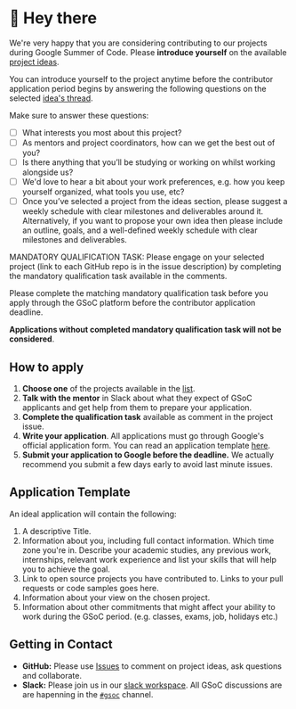 # :wave: Hey there

We're very happy that you are considering contributing to our projects during Google Summer of Code. Please **introduce yourself** on the available [project ideas](https://github.com/json-schema-org/community/issues?q=is%3Aopen+label%3Agsoc+sort%3Acreated-desc).

You can introduce yourself to the project anytime before the contributor application period begins by answering the following questions on the selected [idea's thread](https://github.com/json-schema-org/community/issues?q=is%3Aopen+label%3Agsoc+sort%3Acreated-des).

Make sure to answer these questions:

- [ ] What interests you most about this project?
- [ ] As mentors and project coordinators, how can we get the best out of you?
- [ ] Is there anything that you’ll be studying or working on whilst working alongside us?
- [ ] We'd love to hear a bit about your work preferences, e.g. how you keep yourself organized, what tools you use, etc?
- [ ] Once you’ve selected a project from the ideas section, please suggest a weekly schedule with clear milestones and deliverables around it. Alternatively, if you want to propose your own idea then please include an outline, goals, and a well-defined weekly schedule with clear milestones and deliverables.

MANDATORY QUALIFICATION TASK:
Please engage on your selected project (link to each GitHub repo is in the issue description) by completing the mandatory qualification task available in the comments. 

Please complete the matching mandatory qualification task before you apply through the GSoC platform before the contributor application deadline. 

**Applications without completed mandatory qualification task will not be considered**.

## How to apply

1.  **Choose one** of the projects available in the [list](https://github.com/json-schema-org/community/issues?q=is%3Aopen+label%3Agsoc+sort%3Acreated-desc).
2.  **Talk with the mentor** in Slack about what they expect of GSoC applicants and get help from them to prepare your application. 
3. **Complete the qualification task** available as comment in the project issue.
4.  **Write your application**. All applications must go through Google's official application form. You can read an application template [here](#application-template).
5.  **Submit your application to Google before the deadline.** We actually recommend you submit a few days early to avoid last minute issues. 

## Application Template

An ideal application will contain the following:
1.  A descriptive Title.
2.  Information about you, including full contact information. Which time zone you're in. Describe your academic studies, any previous work, internships, relevant work experience and list your skills that will help you to achieve the goal.
3.  Link to open source projects you have contributed to. Links to your pull requests or code samples goes here.
4.  Information about your view on the chosen project. 
5.  Information about other commitments that might affect your ability to work during the GSoC period. (e.g. classes, exams, job, holidays etc.) 

## Getting in Contact

- **GitHub:** Please use [Issues](https://github.com/json-schema-org/community/issues?q=is%3Aopen+label%3Agsoc+sort%3Acreated-desc) to comment on project ideas, ask questions and collaborate.
- **Slack:** Please join us in our [slack workspace](https://json-schema.org/slack). All GSoC discussions are are hapenning in the [`#gsoc`](https://json-schema.slack.com/archives/C04MVQSRBRS) channel.

